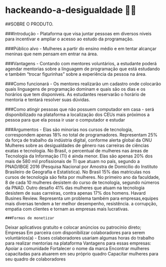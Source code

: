# hackeando-a-desigualdade 👩‍💻

##SOBRE O PRODUTO.

###Introdução - Plataforma que visa juntar  pessoas em diversos níveis para incentivar e ampliar o acesso ao estudo da programação.

###Público alvo  - Mulheres a partir do ensino médio e em tentar alcançar meninas que nem pensam em entrar na área.

###Vantagens - Contando com mentores voluntários, a estudante poderá agendar mentorias sobre a linguagem de programação que está estudando e também “trocar figurinhas” sobre a experiência da pessoa na área.

###Como funcionará - Os mentores realizarão um cadastro onde colocarão quais linguagens de programação dominam e quais são os dias e os horários que tem disponíveis.
As estudantes reservarão o horário de mentoria e tentará resolver suas dúvidas.

###Como atingir pessoas que não possuem computador em casa - será disponibilizado na plataforma a localização dos CEUs mais próximos a pessoa para que ela possa ir usar o computador e estudar

###Argumentos - Elas são minorias nos cursos de tecnologia, correspondem apenas 18% no total de programadores.
Representam 25% da força de trabalho da indústria digital, conforme alerta global da ONU Mulheres sobre as desigualdades de gênero nas carreiras de ciências exatas e tecnologia.
No Brasil, o percentual de mulheres nas áreas de Tecnologia da Informação (TI) é ainda menor. Elas são apenas 20% dos mais de 580 mil profissionais de TI que atuam no país, segundo a PNAD/IBGE 2016 (Pesquisa Nacional por Amostra de Domicílio do Instituto Brasileiro de Geografia e Estatística).
No Brasil 15%  das matriculas nos cursos de tecnologia são feita por mulheres.
No primeiro ano da faculdade, 8 de cada 10 mulheres desistem do curso de tecnologia, segundo números da PNAD.
Outro desafio 41% das mulheres que atuam na tecnologia desistem de suas carreiras, contra apenas 17% dos homens. Havard Busines Review.
Representa um problema também para empresas,equipes mais diversas tendem a ter melhor desempenho, resistência. a corrupção, empatia com clientes e tornam as empresas mais lucrativas.


    ###Formas de monetizar

Deixar aplicativos gratuito e colocar anúncios ou patrocínio direto;
Empresas 
Em parceira com  disponibilizar colaboradores para serem voluntários(a)  -
Esses colaboradores usariam algumas horas do trabalho para realizar mentorias na plataforma
Vantagens para essas empresas:
Apoiar a comunidade
Fortalecer o nome da marca
Encontrar mulheres capacitadas para atuarem em seu próprio quadro
Capacitar mulheres para seu quadro de colaboradores

